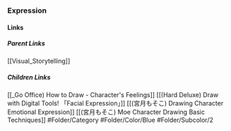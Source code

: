 ### Expression
#### Links
##### Parent Links
[[Visual_Storytelling]]
##### Children Links
[[_Go Office) How to Draw - Character's Feelings]]
[[(Hard Deluxe) Draw with Digital Tools! 「Facial Expression」]]
[[(宮月もそこ) Drawing Character Emotional Expression]]
[[(宮月もそこ) Moe Character Drawing Basic Techniques]]
#Folder/Category
#Folder/Color/Blue
#Folder/Subcolor/2
